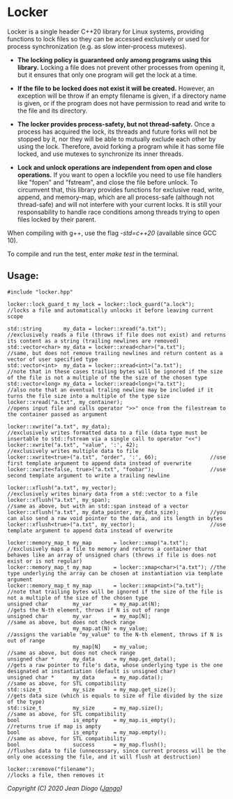 # Locker

Locker is a single header C++20 library for Linux systems, providing functions to lock files so they can be accessed exclusively or used for process synchronization (e.g. as slow inter-process mutexes).

- **The locking policy is guaranteed only among programs using this library.** Locking a file does not prevent other processes from opening it, but it ensures that only one program will get the lock at a time.

- **If the file to be locked does not exist it will be created.** However, an exception will be throw if an empty filename is given, if a directory name is given, or if the program does not have permission to read and write to the file and its directory.

- **The locker provides process-safety, but not thread-safety.** Once a process has acquired the lock, its threads and future forks will not be stopped by it, nor they will be able to mutually exclude each other by using the lock. Therefore, avoid forking a program while it has some file locked, and use mutexes to synchronize its inner threads.

- **Lock and unlock operations are independent from open and close operations.** If you want to open a lockfile you need to use file handlers like "fopen" and "fstream", and close the file before unlock. To circumvent that, this library provides functions for exclusive read, write, append, and memory-map, which are all process-safe (although not thread-safe) and will not interfere with your current locks. It is still your responsability to handle race conditions among threads trying to open files locked by their parent.

When compiling with g++, use the flag *-std=c++20* (available since GCC 10).

To compile and run the test, enter *make test* in the terminal.

## Usage:
```
#include "locker.hpp"

locker::lock_guard_t my_lock = locker::lock_guard("a.lock");     //locks a file and automatically unlocks it before leaving current scope

std::string       my_data = locker::xread("a.txt");              //exclusively reads a file (throws if file does not exist) and returns its content as a string (trailing newlines are removed)
std::vector<char> my_data = locker::xread<char>("a.txt");        //same, but does not remove trailing newlines and return content as a vector of user specified type
std::vector<int>  my_data = locker::xread<int>("a.txt");         //note that in these cases trailing bytes will be ignored if the size of the file is not a multiple of the the size of the chosen type
std::vector<long> my_data = locker::xread<long>("a.txt");        //also note that an eventual traling newline may be included if it turns the file size into a multiple of the type size
locker::xread("a.txt", my_container);                            //opens input file and calls operator ">>" once from the filestream to the container passed as argument

locker::xwrite("a.txt", my_data);                                //exclusively writes formatted data to a file (data type must be insertable to std::fstream via a single call to operator "<<")
locker::xwrite("a.txt", "value", ':', 42);                       //exclusively writes multiple data to file
locker::xwrite<true>("a.txt", "order", ':', 66);                 //use first template argument to append data instead of overwrite
locker::xwrite<false, true>("a.txt", "foobar");                  //use second template argument to write a trailing newline

locker::xflush("a.txt", my_vector);                              //exclusively writes binary data from a std::vector to a file
locker::xflush("a.txt", my_span);                                //same as above, but with an std::span instead of a vector
locker::xflush("a.txt", my_data_pointer, my_data_size);          //you can also send a raw void pointer to the data, and its length in bytes
locker::xflush<true>("a.txt", my_vector);                        //use template argument to append data instead of overwrite

locker::memory_map_t my_map       = locker::xmap("a.txt");       //exclusively maps a file to memory and returns a container that behaves like an array of unsigned chars (throws if file is does not exist or is not regular)
locker::memory_map_t my_map       = locker::xmap<char>("a.txt"); //the type underlying the array can be chosen at instantiation via template argument
locker::memory_map_t my_map       = locker::xmap<int>("a.txt");  //note that trailing bytes will be ignored if the size of the file is not a multiple of the size of the chosen type
unsigned char        my_var       = my_map.at(N);                //gets the N-th element, throws if N is out of range
unsigned char        my_var       = my_map[N];                   //same as above, but does not check range
                     my_map.at(N) = my_value;                    //assigns the variable "my_value" to the N-th element, throws if N is out of range
                     my_map[N]    = my_value;                    //same as above, but does not check range
unsigned char *      my_data      = my_map.get_data();           //gets a raw pointer to file's data, whose underlying type is the one designated at instantiation (default is unsigned char)
unsigned char *      my_data      = my_map.data();               //same as above, for STL compatibility
std::size_t          my_size      = my_map.get_size();           //gets data size (which is equals to size of file divided by the size of the type) 
std::size_t          my_size      = my_map.size();               //same as above, for STL compatibility
bool                 is_empty     = my_map.is_empty();           //returns true if map is ampty
bool                 is_empty     = my_map.empty();              //same as above, for STL compatibility
bool                 success      = my_map.flush();              //flushes data to file (unnecessary, since current process will be the only one accessing the file, and it will flush at destruction)

locker::xremove("filename");                                     //locks a file, then removes it
```
*Copyright (C) 2020 Jean Diogo ([Jango](mailto:jeandiogo@gmail.com))*
